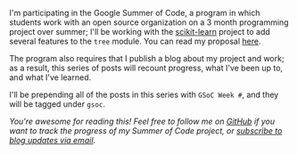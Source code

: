 I'm participating in the Google Summer of Code, a program in which students work with an open source organization on a 3 month programming project over summer; I'll be working with the [scikit-learn](http://scikit-learn.org/stable/) project to add several features to the `tree` module. You can read my proposal [here](https://github.com/scikit-learn/scikit-learn/wiki/%5BNelson-Liu%5D-GSoC-2016-Project-Proposal:-Addition-of-various-enhancements-to-the-tree-module-by-completing-stalled-pull-requests.).

The program also requires that I publish a blog about my project and work; as a result, this series of posts will recount progress, what I've been up to, and what I've learned. 

I'll be prepending all of the posts in this series with `GSoC Week #`, and they will be tagged under `gsoc`.

_You're awesome for reading this! Feel free to follow me on [GitHub](https://github.com/nelson-liu)  if you want to track the progress of my Summer of Code project, or [subscribe to blog updates via email](http://eepurl.com/b8NcW5)._
